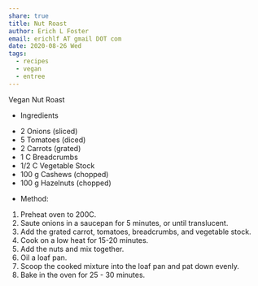 ```yaml
---
share: true
title: Nut Roast
author: Erich L Foster
email: erichlf AT gmail DOT com
date: 2020-08-26 Wed
tags:
  - recipes
  - vegan
  - entree
---
```


Vegan Nut Roast
* Ingredients
- 2 Onions (sliced)
- 5 Tomatoes (diced)
- 2 Carrots (grated)
- 1 C Breadcrumbs
- 1/2 C Vegetable Stock
- 100 g Cashews (chopped)
- 100 g Hazelnuts (chopped)

* Method:
1. Preheat oven to 200C.
2. Saute onions in a saucepan for 5 minutes, or until translucent.
3. Add the grated carrot, tomatoes, breadcrumbs, and vegetable stock.
4. Cook on a low heat for 15-20 minutes.
5. Add the nuts and mix together.
6. Oil a loaf pan.
7. Scoop the cooked mixture into the loaf pan and pat down evenly.
8. Bake in the oven for 25 - 30 minutes.

